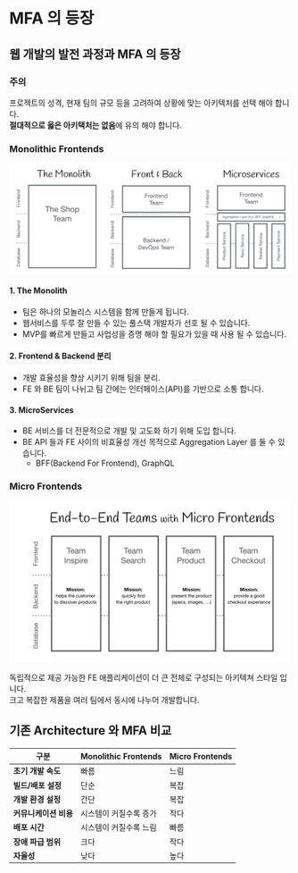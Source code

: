 # MFA 의 등장

## 웹 개발의 발전 과정과 MFA 의 등장

### 주의
프로젝트의 성격, 현재 팀의 규모 등을 고려하여 상황에 맞는 아키텍처를 선택 해야 합니다.   
**절대적으로 옳은 아키택처는 없음**에 유의 해야 합니다.

### Monolithic Frontends
![모놀리스](./monolithic-frontends.png)

#### 1. The Monolith
* 팀은 하나의 모놀리스 시스템을 함께 만들게 됩니다.
* 웹서비스를 두루 잘 만들 수 있는 풀스택 개발자가 선호 될 수 있습니다.
* MVP를 빠르게 만들고 사업성을 증명 해야 할 필요가 있을 때 사용 될 수 있습니다.

#### 2. Frontend & Backend 분리
* 개발 효율성을 향상 시키기 위해 팀을 분리.
* FE 와 BE 팀이 나뉘고 팀 간에는 인터페이스(API)를 기반으로 소통 합니다.

#### 3. MicroServices
* BE 서비스를 더 전문적으로 개발 및 고도화 하기 위해 도입 합니다.
* BE API 들과 FE 사이의 비효율성 개선 목적으로 Aggregation Layer 를 둘 수 있습니다.
  * BFF(Backend For Frontend), GraphQL

### Micro Frontends
![마이크로 프론트엔드](./end-to-end-teams-with-micro-frontends.png)

독립적으로 제공 가능한 FE 애플리케이션이 더 큰 전체로 구성되는 아키텍쳐 스타일 입니다.  
크고 복잡한 제품을 여러 팀에서 동시에 나누어 개발합니다.


## 기존 Architecture 와 MFA 비교

| 구분            | Monolithic Frontends | Micro Frontends |
|---------------|----------------------|-----------------|
| **초기 개발 속도**  | 빠름                   | 느림              |
| **빌드/배포 설정**  | 단순                   | 복잡              |
| **개발 환경 설정**  | 간단                   | 복잡              |
| **커뮤니케이션 비용** | 시스템이 커질수록 증가         | 작다              |
| **배포 시간**     | 시스템이 커질수록 느림         | 빠름              |
| **장애 파급 범위**  | 크다                   | 작다              |
| **자율성**       | 낮다                   | 높다              |

 

